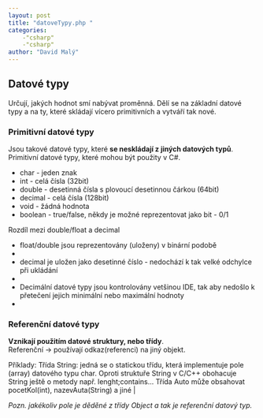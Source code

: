 ```yaml
---
layout: post
title: "datoveTypy.php "
categories:
    -"csharp"
    -"csharp"
author: "David Malý"
--- 
```



## Datové typy


Určují, jakých hodnot smí nabývat proměnná. Dělí se na základní datové typy a na ty, které skládají vícero primitivních a vytváří tak nové.


###  Primitivní datové typy 


Jsou takové datové typy, které **se neskládají z jiných datových typů**.
<br>Primitivní datové typy, které mohou být použity v C#.


- char    - jeden znak
- int     - celá čísla (32bit)
- double  - desetinná čísla s plovoucí desetinnou čárkou (64bit)
- decimal - celá čísla (128bit)
- void    - žádná hodnota
- boolean - true/false, někdy je možné reprezentovat jako bit - 0/1



Rozdíl mezi double/float a decimal


- float/double jsou reprezentovány (uloženy) v binární podobě
- 
- decimal je uložen jako desetinné číslo - nedochází k tak velké odchylce při ukládání
- 
- Decimální datové typy jsou kontrolovány vetšinou IDE, tak aby nedošlo k přetečení jejich minimální nebo maximální hodnoty
- 


### Referenční datové typy 


**Vznikají použitím datové struktury, nebo třídy**.
<br>Referenční -> používají odkaz(referenci) na jiný objekt.





Příklady:
 Třída String: jedná se o statickou třídu, která implementuje pole (array) datového typu char.
 Oproti struktuře String v C/C++ obohacuje String ještě o metody např. lenght;contains...
  Třída Auto může obsahovat pocetKol(int), nazevAuta(String) a jiné |



*Pozn. jakékoliv pole je děděné z třídy Object a tak je referenční datový typ.*
